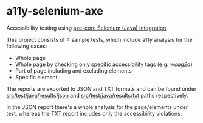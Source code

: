 # a11y-selenium-axe

Accessibility testing using [axe-core Selenium (Java) Integration](https://github.com/dequelabs/axe-core-maven-html)

This project consists of 4 sample tests, which include a11y analysis for the following cases:

- Whole page
- Whole page by checking only specific accessibility tags (e.g. *wcag2a*)
- Part of page including and excluding elements
- Specific element

The reports are exported to JSON and TXT formats and can be found under [src/test/java/results/json](https://github.com/taniapil/a11y-selenium-axe/tree/main/src/test/java/results/json) and [src/test/java/results/txt](https://github.com/taniapil/a11y-selenium-axe/tree/main/src/test/java/results/txt) paths respectively.

In the JSON report there's a whole analysis for the page/elements under test, whereas the TXT report includes only the accessibility violations.